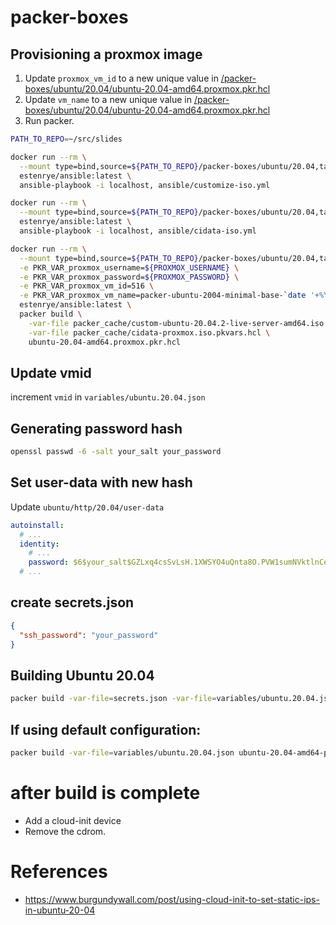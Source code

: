 # packer-boxes

## Provisioning a proxmox image

1. Update `proxmox_vm_id` to a new unique value in [/packer-boxes/ubuntu/20.04/ubuntu-20.04-amd64.proxmox.pkr.hcl](/packer-boxes/ubuntu/20.04/ubuntu-20.04-amd64.proxmox.pkr.hcl)
1. Update `vm_name` to a new unique value in [/packer-boxes/ubuntu/20.04/ubuntu-20.04-amd64.proxmox.pkr.hcl](/packer-boxes/ubuntu/20.04/ubuntu-20.04-amd64.proxmox.pkr.hcl)
1. Run packer.

```bash
PATH_TO_REPO=~/src/slides

docker run --rm \
  --mount type=bind,source=${PATH_TO_REPO}/packer-boxes/ubuntu/20.04,target=/ansible \
  estenrye/ansible:latest \
  ansible-playbook -i localhost, ansible/customize-iso.yml

docker run --rm \
  --mount type=bind,source=${PATH_TO_REPO}/packer-boxes/ubuntu/20.04,target=/ansible \
  estenrye/ansible:latest \
  ansible-playbook -i localhost, ansible/cidata-iso.yml

docker run --rm \
  --mount type=bind,source=${PATH_TO_REPO}/packer-boxes/ubuntu/20.04,target=/ansible \
  -e PKR_VAR_proxmox_username=${PROXMOX_USERNAME} \
  -e PKR_VAR_proxmox_password=${PROXMOX_PASSWORD} \
  -e PKR_VAR_proxmox_vm_id=516 \
  -e PKR_VAR_proxmox_vm_name=packer-ubuntu-2004-minimal-base-`date '+%Y%m%d'` \
  estenrye/ansible:latest \
  packer build \
    -var-file packer_cache/custom-ubuntu-20.04.2-live-server-amd64.iso.pkvars.hcl \
    -var-file packer_cache/cidata-proxmox.iso.pkvars.hcl \
    ubuntu-20.04-amd64.proxmox.pkr.hcl
```

## Update vmid

increment `vmid` in `variables/ubuntu.20.04.json`

## Generating password hash

```bash
openssl passwd -6 -salt your_salt your_password
```

## Set user-data with new hash

Update `ubuntu/http/20.04/user-data`

```yaml
autoinstall:
  # ...
  identity:
    # ...
    password: $6$your_salt$GZLxq4csSvLsH.1XWSYO4uQnta8O.PVW1sumNVktlnCeggJQJL5muU7RvDzbAZ/rF/oFxU8a/O0DZ9c7hx5yn.
  # ...
```

## create secrets.json

```json
{
  "ssh_password": "your_password"
}
```

## Building Ubuntu 20.04

```bash
packer build -var-file=secrets.json -var-file=variables/ubuntu.20.04.json ubuntu-20.04-amd64-proxmox.json
```

## If using default configuration:

```bash
packer build -var-file=variables/ubuntu.20.04.json ubuntu-20.04-amd64-proxmox.json
```

# after build is complete

- Add a cloud-init device
- Remove the cdrom.

# References

- https://www.burgundywall.com/post/using-cloud-init-to-set-static-ips-in-ubuntu-20-04
